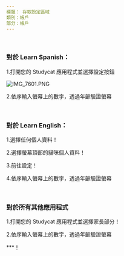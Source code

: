 ```yaml
---
標題： 存取設定區域
類別：帳戶
部分：帳戶
---
```

 


### **對於 Learn Spanish：**


1\.打開您的 Studycat 應用程式並選擇設定按鈕


![IMG_7601.PNG](https://help.Studycat.com/hc/article_attachments/34518228606873)


2\.依序輸入螢幕上的數字，透過年齡驗證螢幕


 


### **對於 Learn English：**


1\.選擇任何個人資料！


2\.選擇螢幕頂部的貓咪個人資料！


3\.前往設定！


4\.依序輸入螢幕上的數字，透過年齡驗證螢幕


 


### **對於所有其他應用程式**


1\.打開您的 Studycat 應用程式並選擇家長部分！


2\.依序輸入螢幕上的數字，透過年齡驗證螢幕


***！